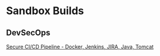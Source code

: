 # Sandbox Builds

## DevSecOps
[Secure CI/CD Pipeline - Docker, Jenkins, JIRA, Java, Tomcat](https://dehvcurtis.github.io/Sandbox%20Buildouts/DevSecOps/djjjt)